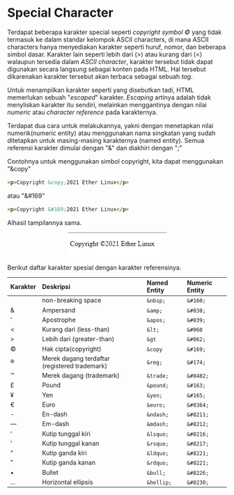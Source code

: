 # Special Character
Terdapat beberapa karakter special seperti <i>copyright symbol ©</i> yang tidak termasuk ke dalam standar kelompok ASCII characters, di mana ASCII characters hanya menyediakan karakter seperti huruf, nomor, dan beberapa simbol dasar. Karakter lain seperti lebih dari (>) atau kurang dari (<) walaupun tersedia dalam <i>ASCII character</i>, karakter tersebut tidak dapat digunakan secara langsung sebagai konten pada HTML. Hal tersebut dikarenakan karakter tersebut akan terbaca sebagai sebuah <i>tag</i>.

Untuk menampilkan karakter seperti yang disebutkan tadi, HTML memerlukan sebuah "<i>escaped</i>" karakter. <i>Escaping</i> artinya adalah tidak menyliskan karakter itu sendiri, melainkan menggantinya dengan nilai <i>numeric</i> atau <i>character reference</i> pada karakternya.

Terdapat dua cara untuk melakukannya, yakni dengan menetapkan nilai numerik(numeric entity) atau menggunakan nama singkatan yang sudah ditetapkan untuk masing-masing  karakternya (named entity). Semua referensi karakter dimulai dengan "&" dan diakhiri dengan ";"

Contohnya untuk menggunakan simbol copyright, kita dapat menggunakan "&copy"

```html
<p>Copyright &copy;2021 Ether Linux</p>
```

atau "&#169"

```html
<p>Copyright &#169;2021 Ether Linux</p>
```
Alhasil tampilannya sama.

<p align="center">
<img src="https://github.com/adyuta447/learn-html-css/blob/main/3.%20Pendalaman%20HTML/img/2022-04-18_16-49.png" alt="screenshot">
</p>

Berikut daftar karakter spesial dengan karakter referensinya.

| Karakter | Deskripsi | Named Entity | Numeric Entity |
|:---------|:----------|:-------------|:---------------|
|      | non-breaking space | ```&nbsp;``` | ```&#160;``` |
| & | Ampersand | ```&amp;``` | ```&#038;``` |
| ’ | Apostrophe | ```&apos;``` | ```&#039;``` |
| < | Kurang dari (less-than) | ```&lt;``` | ```&#060``` |
| > | Lebih dari (greater-than) | ```&gt``` | ```&#062;``` |
| © | Hak cipta(copyright) | ```&copy``` | ```&#169;``` |
| ® | Merek dagang terdaftar (registered trademark) | ```&reg;``` | ```&#174;``` |
| ™ | Merek dagang (trademark) | ```&trade;``` | ```&#8482;``` |
| £ | Pound | ```&pound;``` | ```&#163;``` |
| ¥ | Yen | ```&yen;``` | ```&#165;``` |
| € | Euro | ```&euro;``` | ```&#8364;``` |
| - | En-dash | ```&ndash;``` | ```&#8211;``` |
| — | Em-dash | ```&mdash;``` | ```&#8212;``` |
| ‘ | Kutip tunggal kiri | ```&lsquo;``` | ```&#8216;``` |
| ’ | Kutip tunggal kanan | ```&rsquo;``` | ```&#8217;``` |
| “ | Kutip ganda kiri | ```&ldquo;``` | ```&#8221;``` |
| ” | Kutip ganda kanan | ```&rdquo;``` | ```&#8221;``` |
| • | Bullet | ```&bull;``` | ```&#8226;``` |
| ... | Horizontal ellipsis | ```&hellip;``` | ```&#8230;```